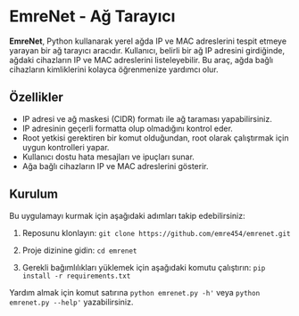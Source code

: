 # EmreNet - Ağ Tarayıcı

**EmreNet**, Python kullanarak yerel ağda IP ve MAC adreslerini tespit etmeye yarayan bir ağ tarayıcı aracıdır. Kullanıcı, belirli bir ağ IP adresini girdiğinde, ağdaki cihazların IP ve MAC adreslerini listeleyebilir. Bu araç, ağda bağlı cihazların kimliklerini kolayca öğrenmenize yardımcı olur.

## Özellikler

- IP adresi ve ağ maskesi (CIDR) formatı ile ağ taraması yapabilirsiniz.
- IP adresinin geçerli formatta olup olmadığını kontrol eder.
- Root yetkisi gerektiren bir komut olduğundan, root olarak çalıştırmak için uygun kontrolleri yapar.
- Kullanıcı dostu hata mesajları ve ipuçları sunar.
- Ağa bağlı cihazların IP ve MAC adreslerini gösterir.

## Kurulum
Bu uygulamayı kurmak için aşağıdaki adımları takip edebilirsiniz:

1. Reposunu klonlayın: ```git clone https://github.com/emre454/emrenet.git```
3. Proje dizinine gidin: ```cd emrenet ```

5. Gerekli bağımlılıkları yüklemek için aşağıdaki komutu çalıştırın: ```pip install -r requirements.txt```


Yardım almak için komut satırına ```python emrenet.py -h'``` veya ```python emrenet.py --help'``` yazabilirsiniz.
